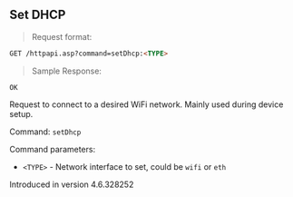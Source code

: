 ## Set DHCP

> Request format:

```html
GET /httpapi.asp?command=setDhcp:<TYPE>
```
> Sample Response: 

```text
OK
```

Request to connect to a desired WiFi network. Mainly used during device setup.

Command: `setDhcp`  

Command parameters:

* `<TYPE>` - Network interface to set, could be `wifi` or `eth`

<aside class="notice">
Introduced in version 4.6.328252
</aside>
